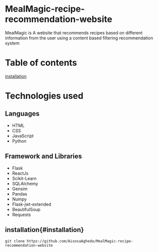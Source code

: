 # MealMagic-recipe-recommendation-website
MealMagic is A website that recommends recipes based on different information from the user using a content based filtering recommendation system

# Table of contents
[installation](#installation)

# Technologies used
## Languages
- HTML
- CSS
- JavaScript
- Python
## Framework and Libraries
- Flask
- ReactJs
- Scikit-Learn
- SQLAlchemy
- Gensim
- Pandas
- Numpy
- Flask-jwt-extended
- BeautifulSoup
- Requests

## installation{#installation}
```
git clone https://github.com/AisosaAghedo/MealMagic-recipe-recommendation-website
```
